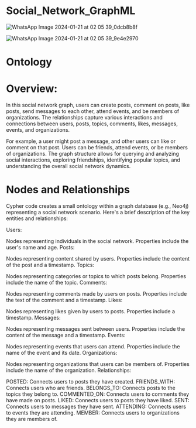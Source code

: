 # Social_Network_GraphML
![WhatsApp Image 2024-01-21 at 02 05 39_0dcb8b8f](https://github.com/NitikaNahata/Social_Network_GraphML/assets/149837825/413d665e-f6e6-4124-b75e-4ef959d9a10e)

![WhatsApp Image 2024-01-21 at 02 05 39_9e4e2970](https://github.com/NitikaNahata/Social_Network_GraphML/assets/149837825/7c6b447e-bb87-4e5f-9264-14e8fc11cf05)

# Ontology


# Overview:
In this social network graph, users can create posts, comment on posts, like posts, send messages to each other, attend events, and be members of organizations. The relationships capture various interactions and connections between users, posts, topics, comments, likes, messages, events, and organizations.

For example, a user might post a message, and other users can like or comment on that post. Users can be friends, attend events, or be members of organizations. The graph structure allows for querying and analyzing social interactions, exploring friendships, identifying popular topics, and understanding the overall social network dynamics.


# Nodes and Relationships

Cypher code creates a small ontology within a graph database (e.g., Neo4j) representing a social network scenario. Here's a brief description of the key entities and relationships:

Users:

Nodes representing individuals in the social network.
Properties include the user's name and age.
Posts:

Nodes representing content shared by users.
Properties include the content of the post and a timestamp.
Topics:

Nodes representing categories or topics to which posts belong.
Properties include the name of the topic.
Comments:

Nodes representing comments made by users on posts.
Properties include the text of the comment and a timestamp.
Likes:

Nodes representing likes given by users to posts.
Properties include a timestamp.
Messages:

Nodes representing messages sent between users.
Properties include the content of the message and a timestamp.
Events:

Nodes representing events that users can attend.
Properties include the name of the event and its date.
Organizations:

Nodes representing organizations that users can be members of.
Properties include the name of the organization.
Relationships:

POSTED: Connects users to posts they have created.
FRIENDS_WITH: Connects users who are friends.
BELONGS_TO: Connects posts to the topics they belong to.
COMMENTED_ON: Connects users to comments they have made on posts.
LIKED: Connects users to posts they have liked.
SENT: Connects users to messages they have sent.
ATTENDING: Connects users to events they are attending.
MEMBER: Connects users to organizations they are members of.
